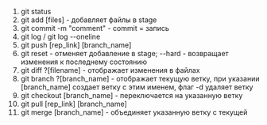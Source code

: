 1. git status
2. git add [files] - добавляет файлы в stage
3. git commit -m "comment" - commit = запись
4. git log / git log --oneline
5. git push [rep_link] [branch_name]
6. git reset - отменяет добавление в stage; --hard - возвращает изменения к последнему состоянию
7. git diff ?[filename] - отображает изменения в файлах
8. git branch ?[branch_name] - отображает текущую ветку, при указании [branch_name] создает ветку с этим именем, флаг -d удаляет ветку
9. git checkout [branch_name] - переключается на указанную ветку
10. git pull [rep_link] [branch_name]
11. git merge [branch_name] - объединяет указанную ветку с текущей